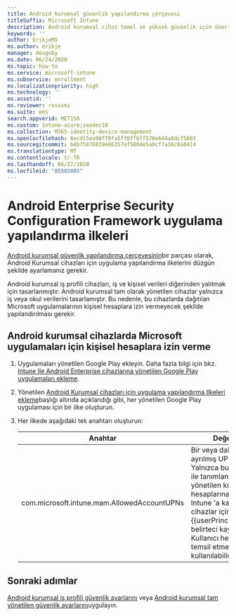 ```yaml
---
title: Android kurumsal güvenlik yapılandırma çerçevesi
titleSuffix: Microsoft Intune
description: Android kurumsal cihaz temel ve yüksek güvenlik için önerilen kısıtlamaları ve ayarları öğrenin.
keywords: ''
author: ErikjeMS
ms.author: erikje
manager: dougeby
ms.date: 06/24/2020
ms.topic: how-to
ms.service: microsoft-intune
ms.subservice: enrollment
ms.localizationpriority: high
ms.technology: ''
ms.assetid: ''
ms.reviewer: rosssmi
ms.suite: ems
search.appverid: MET150
ms.custom: intune-azure;seodec18
ms.collection: M365-identity-device-management
ms.openlocfilehash: 6ecd15ea98ff9fa5ff0ff6ff570e644a8dcf5003
ms.sourcegitcommit: b4b75876839e86357ef5804e5a0cf7a16c8a0414
ms.translationtype: MT
ms.contentlocale: tr-TR
ms.lasthandoff: 06/27/2020
ms.locfileid: "85502885"
---
```

# <a name="android-enterprise-security-configuration-framework-app-configuration-policies"></a>Android Enterprise Security Configuration Framework uygulama yapılandırma ilkeleri

[Android kurumsal güvenlik yapılandırma çerçevesinin](android-configuration-framework.md)bir parçası olarak, Android Kurumsal cihazları için uygulama yapılandırma ilkelerini düzgün şekilde ayarlamanız gerekir.

Android kurumsal iş profili cihazları, iş ve kişisel verileri diğerinden yalıtmak için tasarlanmıştır. Android kurumsal tam olarak yönetilen cihazlar yalnızca iş veya okul verilerini tasarlamıştır. Bu nedenle, bu cihazlarda dağıtılan Microsoft uygulamalarının kişisel hesaplara izin vermeyecek şekilde yapılandırılması gerekir.

## <a name="disallow-personal-accounts-for-microsoft-apps-on-android-enterprise-devices"></a>Android kurumsal cihazlarda Microsoft uygulamaları için kişisel hesaplara izin verme

1. Uygulamaları yönetilen Google Play ekleyin. Daha fazla bilgi için bkz. [Intune Ile Android Enterprise cihazlarına yönetilen Google Play uygulamaları ekleme](../apps/apps-add-android-for-work.md).
2. Yönetilen [Android Kurumsal cihazları için uygulama yapılandırma Ilkeleri ekleme]()başlığı altında açıklandığı gibi, her yönetilen Google Play uygulaması için bir ilke oluşturun.
3. Her ilkede aşağıdaki tek anahtarı oluşturun:

    | Anahtar | Değerler |
    | --- | --- |
    | com.microsoft.intune.mam.AllowedAccountUPNs | Bir veya daha fazla; ayrılmış UPN 'ler.<br>Yalnızca bu anahtar ile tanımlanan yönetilen kullanıcı hesaplarına izin verilir.<br>Intune 'a kayıtlı cihazlar için, {{userPrincipalName}} belirteci kayıtlı Kullanıcı hesabını temsil etmek için kullanılabilir. |


## <a name="next-steps"></a>Sonraki adımlar
[Android kurumsal iş profili güvenlik ayarlarını](android-work-profile-security-settings.md) veya [Android kurumsal tam yönetilen güvenlik ayarlarını](android-fully-managed-security-settings.md)uygulayın.